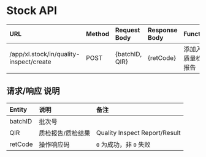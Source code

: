 # Stock API

| URL                                     | Method           | Request Body            | Response Body          | Function          |
| :-------------                          | :-------------   | :-------------          | :-------------         | :-------------    |
| /app/xl.stock/in/quality-inspect/create | POST             | {batchID, QIR}          | {retCode}           | 添加入库质量检查报告 |


## 请求/响应 说明

| Entity              | 说明              | 备注                            | 
| :-------------      | :-------------    | :-------------                 | 
| batchID             | 批次号             |  | {statusCode}                | 
| QIR                 | 质检报告/质检结果   | Quality Inspect Report/Result  | 
| retCode             | 操作响应码         |  `0` 为成功，非 `0` 失败         | 
